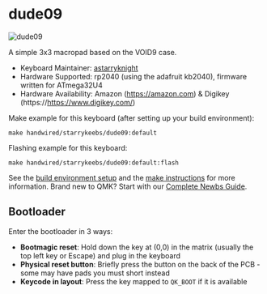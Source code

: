 # dude09

![dude09](https://i.imgur.com/sBR8L7x.jpg)

A simple 3x3 macropad based on the VOID9 case.

* Keyboard Maintainer: [astarryknight](https://github.com/astarryknight)
* Hardware Supported: rp2040 (using the adafruit kb2040), firmware written for ATmega32U4
* Hardware Availability: Amazon (https://amazon.com) & Digikey (https://https://www.digikey.com/)

Make example for this keyboard (after setting up your build environment):

    make handwired/starrykeebs/dude09:default

Flashing example for this keyboard:

    make handwired/starrykeebs/dude09:default:flash

See the [build environment setup](https://docs.qmk.fm/#/getting_started_build_tools) and the [make instructions](https://docs.qmk.fm/#/getting_started_make_guide) for more information. Brand new to QMK? Start with our [Complete Newbs Guide](https://docs.qmk.fm/#/newbs).

## Bootloader

Enter the bootloader in 3 ways:

* **Bootmagic reset**: Hold down the key at (0,0) in the matrix (usually the top left key or Escape) and plug in the keyboard
* **Physical reset button**: Briefly press the button on the back of the PCB - some may have pads you must short instead
* **Keycode in layout**: Press the key mapped to `QK_BOOT` if it is available
